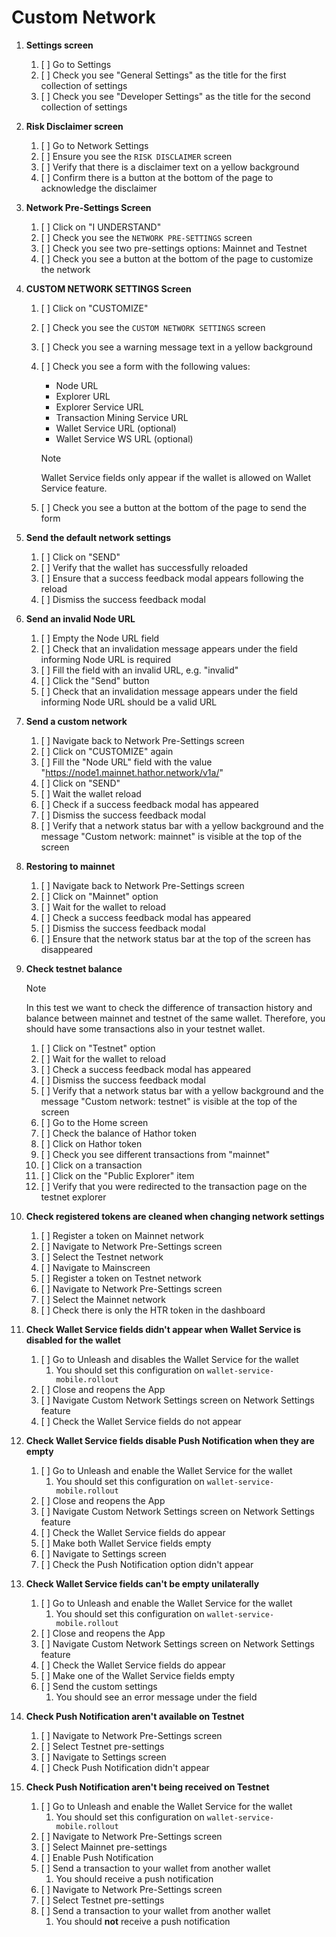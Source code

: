 # Custom Network

1. **Settings screen**
    1. [ ] Go to Settings
    1. [ ] Check you see "General Settings" as the title for the first collection of settings
    1. [ ] Check you see "Developer Settings" as the title for the second collection of settings

1. **Risk Disclaimer screen**
    1. [ ] Go to Network Settings
    1. [ ] Ensure you see the `RISK DISCLAIMER` screen
    1. [ ] Verify that there is a disclaimer text on a yellow background
    1. [ ] Confirm there is a button at the bottom of the page to acknowledge the disclaimer

1. **Network Pre-Settings Screen**
    1. [ ] Click on "I UNDERSTAND"
    1. [ ] Check you see the `NETWORK PRE-SETTINGS` screen
    1. [ ] Check you see two pre-settings options: Mainnet and Testnet
    1. [ ] Check you see a button at the bottom of the page to customize the network

1. **CUSTOM NETWORK SETTINGS Screen**
    1. [ ] Click on "CUSTOMIZE"
    1. [ ] Check you see the `CUSTOM NETWORK SETTINGS` screen
    1. [ ] Check you see a warning message text in a yellow background
    1. [ ] Check you see a form with the following values:
        - Node URL
        - Explorer URL
        - Explorer Service URL
        - Transaction Mining Service URL
        - Wallet Service URL (optional)
        - Wallet Service WS URL (optional)

        >[!NOTE]
        >Wallet Service fields only appear if the wallet is allowed on Wallet Service feature.

    1. [ ] Check you see a button at the bottom of the page to send the form

1. **Send the default network settings**
    1. [ ] Click on "SEND"
    1. [ ] Verify that the wallet has successfully reloaded
    1. [ ] Ensure that a success feedback modal appears following the reload
    1. [ ] Dismiss the success feedback modal

1. **Send an invalid Node URL**
    1. [ ] Empty the Node URL field
    1. [ ] Check that an invalidation message appears under the field informing Node URL is required
    1. [ ] Fill the field with an invalid URL, e.g. "invalid"
    1. [ ] Click the "Send" button
    1. [ ] Check that an invalidation message appears under the field informing Node URL should be a valid URL

1. **Send a custom network**
    1. [ ] Navigate back to Network Pre-Settings screen
    1. [ ] Click on "CUSTOMIZE" again
    1. [ ] Fill the "Node URL" field with the value "https://node1.mainnet.hathor.network/v1a/"
    1. [ ] Click on "SEND"
    1. [ ] Wait the wallet reload
    1. [ ] Check if a success feedback modal has appeared
    1. [ ] Dismiss the success feedback modal
    1. [ ] Verify that a network status bar with a yellow background and the message "Custom network: mainnet" is visible at the top of the screen

1. **Restoring to mainnet**
    1. [ ] Navigate back to Network Pre-Settings screen
    1. [ ] Click on "Mainnet" option
    1. [ ] Wait for the wallet to reload
    1. [ ] Check a success feedback modal has appeared
    1. [ ] Dismiss the success feedback modal
    1. [ ] Ensure that the network status bar at the top of the screen has disappeared

1. **Check testnet balance**

    >[!NOTE]
    >In this test we want to check the difference of transaction history and balance between mainnet and testnet of the same wallet. Therefore, you should have some transactions also in your testnet wallet.

    1. [ ] Click on "Testnet" option
    1. [ ] Wait for the wallet to reload
    1. [ ] Check a success feedback modal has appeared
    1. [ ] Dismiss the success feedback modal
    1. [ ] Verify that a network status bar with a yellow background and the message "Custom network: testnet" is visible at the top of the screen
    1. [ ] Go to the Home screen
    1. [ ] Check the balance of Hathor token
    1. [ ] Click on Hathor token
    1. [ ] Check you see different transactions from "mainnet"
    1. [ ] Click on a transaction
    1. [ ] Click on the "Public Explorer" item
    1. [ ] Verify that you were redirected to the transaction page on the testnet explorer

1. **Check registered tokens are cleaned when changing network settings**
    1. [ ] Register a token on Mainnet network
    1. [ ] Navigate to Network Pre-Settings screen
    1. [ ] Select the Testnet network
    1. [ ] Navigate to Mainscreen
    1. [ ] Register a token on Testnet network
    1. [ ] Navigate to Network Pre-Settings screen
    1. [ ] Select the Mainnet network
    1. [ ] Check there is only the HTR token in the dashboard

1. **Check Wallet Service fields didn't appear when Wallet Service is disabled for the wallet**
    1. [ ] Go to Unleash and disables the Wallet Service for the wallet
        1. You should set this configuration on `wallet-service-mobile.rollout`
    1. [ ] Close and reopens the App
    1. [ ] Navigate Custom Network Settings screen on Network Settings feature
    1. [ ] Check the Wallet Service fields do not appear

1. **Check Wallet Service fields disable Push Notification when they are empty**
    1. [ ] Go to Unleash and enable the Wallet Service for the wallet
        1. You should set this configuration on `wallet-service-mobile.rollout`
    1. [ ] Close and reopens the App
    1. [ ] Navigate Custom Network Settings screen on Network Settings feature
    1. [ ] Check the Wallet Service fields do appear
    1. [ ] Make both Wallet Service fields empty
    1. [ ] Navigate to Settings screen
    1. [ ] Check the Push Notification option didn't appear

1. **Check Wallet Service fields can't be empty unilaterally**
    1. [ ] Go to Unleash and enable the Wallet Service for the wallet
        1. You should set this configuration on `wallet-service-mobile.rollout`
    1. [ ] Close and reopens the App
    1. [ ] Navigate Custom Network Settings screen on Network Settings feature
    1. [ ] Check the Wallet Service fields do appear
    1. [ ] Make one of the Wallet Service fields empty
    1. [ ] Send the custom settings
        1. You should see an error message under the field

1. **Check Push Notification aren't available on Testnet**
    1. [ ] Navigate to Network Pre-Settings screen
    1. [ ] Select Testnet pre-settings
    1. [ ] Navigate to Settings screen
    1. [ ] Check Push Notification didn't appear

1. **Check Push Notification aren't being received on Testnet**
    1. [ ] Go to Unleash and enable the Wallet Service for the wallet
        1. You should set this configuration on `wallet-service-mobile.rollout`
    1. [ ] Navigate to Network Pre-Settings screen
    1. [ ] Select Mainnet pre-settings
    1. [ ] Enable Push Notification
    1. [ ] Send a transaction to your wallet from another wallet
        1. You should receive a push notification
    1. [ ] Navigate to Network Pre-Settings screen
    1. [ ] Select Testnet pre-settings
    1. [ ] Send a transaction to your wallet from another wallet
        1. You should **not** receive a push notification
